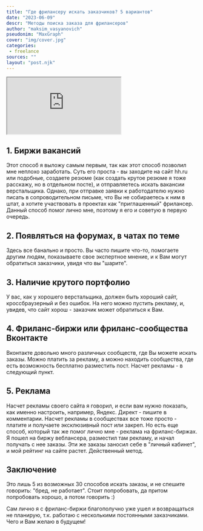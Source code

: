 ```yaml
---
title: "Где фрилансеру искать заказчиков? 5 вариантов"
date: "2023-06-09"
descr: "Методы поиска заказа для фрилансеров"
author: "maksim_vasyanovich"
pseudonim: "MaxGraph"
cover: "img/cover.jpg"
categories:
 - freelance
sources: ""
layout: "post.njk"
---
```


<iframe src="https://www.youtube.com/embed/qGUPvsCkC8o" allow="accelerometer; autoplay; clipboard-write; encrypted-media; gyroscope; picture-in-picture; web-share" allowfullscreen></iframe>

## 1. Биржи вакансий

Этот способ я выложу самым первым, так как этот способ позволил мне неплохо заработать. Суть его проста - вы заходите на сайт hh.ru или подобные, создаете резюме (как создать крутое резюме я тоже расскажу, но в отдельном посте), и отправляетесь искать вакансии верстальщика. Однако, при отправке заявки к работодателю нужно писать в сопроводительном письме, что Вы не собираетесь к ним в штат, а хотите участвовать в проектах как "приглашенный" фрилансер. Данный способ помог лично мне, поэтому я его и советую в первую очередь.

## 2. Появляться на форумах, в чатах по теме

Здесь все банально и просто. Вы часто пишите что-то, помогаете другим людям, показываете свое экспертное мнение, и к Вам могут обратиться заказчики, увидя что вы "шарите".

## 3. Наличие крутого портфолио

У вас, как у хорошего верстальщика, должен быть хороший сайт, кроссбраузерный и без ошибок. На него можно пустить рекламу, и, увидев, что сайт хорош - заказчик может обратиться к Вам.

## 4. Фриланс-биржи или фриланс-сообщества Вконтакте

Вконтакте довольно много различных сообществ, где Вы можете искать заказы. Можно платить за рекламу, а можно находить сообщества, где есть возможность бесплатно разместить пост. Насчет рекламы - в следующий пункт.

## 5. Реклама

Насчет рекламы своего сайта я говорил, и если вам нужно показать, как именно настроить, например, Яндекс. Директ - пишите в комментарии. Насчет рекламы в сообществах все тоже просто - платите и получаете эксклюзивный пост или закреп. Но есть еще способ, который так же помог лично мне - реклама на фриланс-биржах. Я пошел на биржу веблансера, разместил там рекламу, и начал получать с нее заказы. Эти же заказы заносил себе в "личный кабинет", и мой рейтинг на сайте растет. Действенный метод.

## Заключение

Это лишь 5 из возможных 30 способов искать заказы, и не спешите говорить: "бред, не работает". Стоит попробовать, да притом попробовать хорошо, а потом говорить :)

Сам лично я с фриланс-биржи благополучно уже ушел и возвращаться не планирую, т.к. работаю с несколькими постоянными заказчиками. Чего и Вам желаю в будущем!
